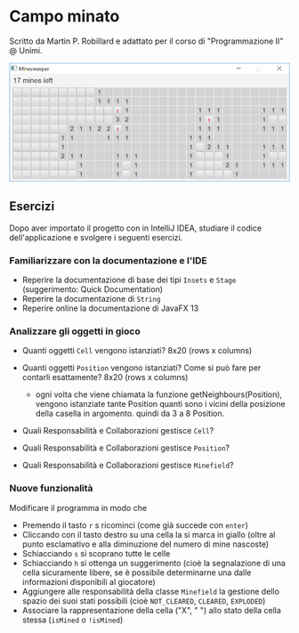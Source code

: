 # Campo minato

Scritto da Martin P. Robillard e adattato per il corso di "Programmazione II" @
Unimi.

![Screenshot of the Minesweeper application](Minesweeper.png)

## Esercizi

Dopo aver importato il progetto con in IntelliJ IDEA, studiare il codice
dell'applicazione e svolgere i seguenti esercizi.

### Familiarizzare con la documentazione e l'IDE

- Reperire la documentazione di base dei tipi `Insets` e `Stage` (suggerimento:
  Quick Documentation)
- Reperire la documentazione di `String`
- Reperire online la documentazione di JavaFX 13
  
### Analizzare gli oggetti in gioco

- Quanti oggetti `Cell` vengono istanziati? 8x20 (rows x columns)
- Quanti oggetti `Position` vengono istanziati? Come si può fare per contarli
  esattamente?
  8x20 (rows x columns)
  + ogni volta che viene chiamata la funzione getNeighbours(Position),
  vengono istanziate tante Position quanti sono i vicini della posizione della casella in argomento.
  quindi da 3 a 8 Position.
  
- Quali Responsabilità e Collaborazioni gestisce `Cell`?
- Quali Responsabilità e Collaborazioni gestisce `Position`?
- Quali Responsabilità e Collaborazioni gestisce `Minefield`?

### Nuove funzionalità

Modificare il programma in modo che 

- Premendo il tasto `r` s ricominci (come già succede con `enter`)
- Cliccando con il tasto destro su una cella la si marca in giallo (oltre al
  punto esclamativo e alla diminuzione del numero di mine nascoste)
- Schiacciando `s` si scoprano tutte le celle
- Schiacciando `h` si ottenga un suggerimento (cioè la segnalazione di una cella
  sicuramente libere, se è possibile determinarne una dalle informazioni
  disponibili al giocatore)
- Aggiungere alle responsabilità della classe `Minefield` la gestione dello
  spazio dei suoi stati possibili (cioè `NOT_CLEARED`, `CLEARED`, `EXPLODED`)
- Associare la rappresentazione della cella ("X", " ") allo stato della cella
  stessa (`isMined` o `!isMined`)


